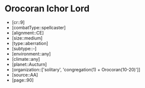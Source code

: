 
# Orocoran Ichor Lord

- [cr::9]
- [combatType::spellcaster]
- [alignment::CE]
- [size::medium]
- [type::aberration]
- [subtype::-]
- [environment::any]
- [climate::any]
- [planet::Aucturn]
- [organization::['solitary', 'congregation(1) + Orocoran(10-20)']]
- [source::AA]
- [page::90]
